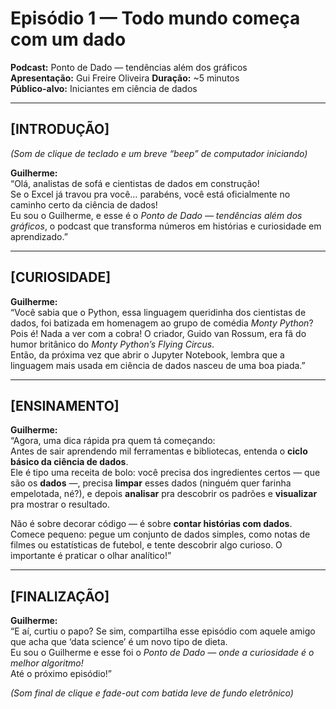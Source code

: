# Episódio 1 — Todo mundo começa com um dado
**Podcast:** Ponto de Dado — tendências além dos gráficos  
**Apresentação:** Gui Freire Oliveira 
**Duração:** ~5 minutos  
**Público-alvo:** Iniciantes em ciência de dados  

---

## [INTRODUÇÃO]
*(Som de clique de teclado e um breve “beep” de computador iniciando)*  

**Guilherme:**  
“Olá, analistas de sofá e cientistas de dados em construção!  
Se o Excel já travou pra você… parabéns, você está oficialmente no caminho certo da ciência de dados!  
Eu sou o Guilherme, e esse é o *Ponto de Dado — tendências além dos gráficos*, o podcast que transforma números em histórias e curiosidade em aprendizado.”  

---

## [CURIOSIDADE]
**Guilherme:**  
“Você sabia que o Python, essa linguagem queridinha dos cientistas de dados, foi batizada em homenagem ao grupo de comédia *Monty Python*?  
Pois é! Nada a ver com a cobra! O criador, Guido van Rossum, era fã do humor britânico do *Monty Python’s Flying Circus*.  
Então, da próxima vez que abrir o Jupyter Notebook, lembra que a linguagem mais usada em ciência de dados nasceu de uma boa piada.”  

---

## [ENSINAMENTO]
**Guilherme:**  
“Agora, uma dica rápida pra quem tá começando:  
Antes de sair aprendendo mil ferramentas e bibliotecas, entenda o **ciclo básico da ciência de dados**.  
Ele é tipo uma receita de bolo: você precisa dos ingredientes certos — que são os **dados** —, precisa **limpar** esses dados (ninguém quer farinha empelotada, né?), e depois **analisar** pra descobrir os padrões e **visualizar** pra mostrar o resultado.  

Não é sobre decorar código — é sobre **contar histórias com dados**.  
Comece pequeno: pegue um conjunto de dados simples, como notas de filmes ou estatísticas de futebol, e tente descobrir algo curioso. O importante é praticar o olhar analítico!”  

---

## [FINALIZAÇÃO]
**Guilherme:**  
“E aí, curtiu o papo? Se sim, compartilha esse episódio com aquele amigo que acha que ‘data science’ é um novo tipo de dieta.  
Eu sou o Guilherme e esse foi o *Ponto de Dado — onde a curiosidade é o melhor algoritmo!*  
Até o próximo episódio!”  

*(Som final de clique e fade-out com batida leve de fundo eletrônico)*  
